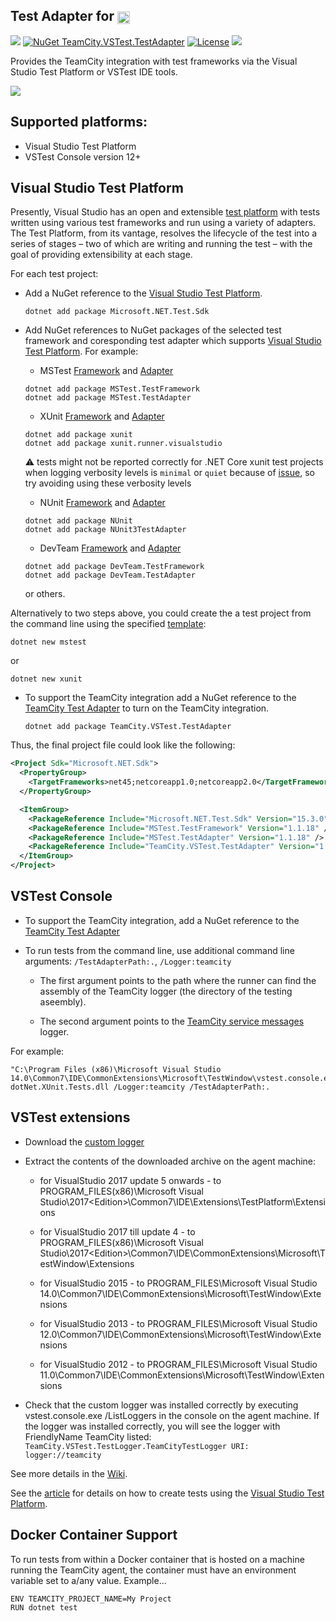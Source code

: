 ## Test Adapter for [<img src="https://cdn.worldvectorlogo.com/logos/teamcity.svg" height="20" align="center"/>](https://www.jetbrains.com/teamcity/)

[<img src="http://jb.gg/badges/official.svg"/>](https://confluence.jetbrains.com/display/ALL/JetBrains+on+GitHub) [![NuGet TeamCity.VSTest.TestAdapter](https://buildstats.info/nuget/TeamCity.VSTest.TestAdapter?includePreReleases=false)](https://www.nuget.org/packages/TeamCity.VSTest.TestAdapter) [![License](https://img.shields.io/badge/License-Apache%202.0-blue.svg)](https://opensource.org/licenses/Apache-2.0) [<img src="http://teamcity.jetbrains.com/app/rest/builds/buildType:(id:TeamCityPluginsByJetBrains_TeamCityVSTestTestAdapter_Build)/statusIcon.svg"/>](http://teamcity.jetbrains.com/viewType.html?buildTypeId=TeamCityPluginsByJetBrains_TeamCityVSTestTestAdapter_Build&guest=1)

Provides the TeamCity integration with test frameworks via the Visual Studio Test Platform or VSTest IDE tools.

<img src="https://github.com/JetBrains/TeamCity.VSTest.TestAdapter/blob/master/Samples/MS.Tests/Docs/NewTest.gif"/>

## Supported platforms:

* Visual Studio Test Platform
* VSTest Console version 12+

## Visual Studio Test Platform

Presently, Visual Studio has an open and extensible [test platform](https://github.com/Microsoft/vstest) with tests written using various test frameworks and run using a variety of adapters. The Test Platform, from its vantage, resolves the lifecycle of the test into a series of stages – two of which are writing and running the test – with the goal of providing extensibility at each stage.

For each test project:

* Add a NuGet reference to the [Visual Studio Test Platform](https://www.nuget.org/packages/Microsoft.NET.Test.Sdk/).
   
   ```
   dotnet add package Microsoft.NET.Test.Sdk
   ```
   
* Add NuGet references to NuGet packages of the selected test framework and coresponding test adapter which supports [Visual Studio Test Platform](https://github.com/Microsoft/vstest). For example:
   * MSTest [Framework](https://www.nuget.org/packages/MSTest.TestFramework/) and [Adapter](https://www.nuget.org/packages/MSTest.TestAdapter/)
   
   ```
   dotnet add package MSTest.TestFramework   
   dotnet add package MSTest.TestAdapter
   ```
   
   * XUnit [Framework](https://www.nuget.org/packages/xunit/) and [Adapter](https://www.nuget.org/packages/xunit.runner.visualstudio/)
   
   ```
   dotnet add package xunit   
   dotnet add package xunit.runner.visualstudio
   ```
   
   :warning: tests might not be reported correctly for .NET Core xunit test projects when logging verbosity levels is `minimal` or `quiet` because of [issue](https://github.com/xunit/xunit/issues/1706), so try avoiding using these verbosity levels

   
   * NUnit [Framework](https://www.nuget.org/packages/NUnit/) and [Adapter](https://www.nuget.org/packages/NUnit3TestAdapter/)
   
   ```
   dotnet add package NUnit   
   dotnet add package NUnit3TestAdapter
   ```
   
   * DevTeam [Framework](https://www.nuget.org/packages/DevTeam.TestFramework/) and [Adapter](https://www.nuget.org/packages/DevTeam.TestAdapter/)
   
   ```
   dotnet add package DevTeam.TestFramework   
   dotnet add package DevTeam.TestAdapter
   ```

   or others. 
  
Alternatively to two steps above, you could create the a test project from the command line using the specified [template](https://docs.microsoft.com/en-us/dotnet/articles/core/tools/dotnet-new):

   ```
   dotnet new mstest
   ```

   or

   ```
   dotnet new xunit
   ```

* To support the TeamCity integration add a NuGet reference to the [TeamCity Test Adapter](https://www.nuget.org/packages/TeamCity.VSTest.TestAdapter) to turn on the TeamCity integration.

   ```
   dotnet add package TeamCity.VSTest.TestAdapter
   ```
   
Thus, the final project file could look like the following:

``` xml
<Project Sdk="Microsoft.NET.Sdk">
  <PropertyGroup>    
    <TargetFrameworks>net45;netcoreapp1.0;netcoreapp2.0</TargetFrameworks>    
  </PropertyGroup>

  <ItemGroup>
    <PackageReference Include="Microsoft.NET.Test.Sdk" Version="15.3.0" />
    <PackageReference Include="MSTest.TestFramework" Version="1.1.18" />
    <PackageReference Include="MSTest.TestAdapter" Version="1.1.18" />
    <PackageReference Include="TeamCity.VSTest.TestAdapter" Version="1.0.6" />    
  </ItemGroup>  
</Project>
```

## VSTest Console

* To support the TeamCity integration, add a NuGet reference to the [TeamCity Test Adapter](https://www.nuget.org/packages/TeamCity.VSTest.TestAdapter)

* To run tests from the command line, use additional command line arguments: `/TestAdapterPath:.`, `/Logger:teamcity` 

   * The first argument points to  the path where the runner can find the assembly of the TeamCity logger (the directory of the testing aseembly).
   
   * The second argument points to the [TeamCity service messages](http://confluence.jetbrains.net/display/TCDL/Build+Script+Interaction+with+TeamCity#BuildScriptInteractionwithTeamCity-ServiceMessages) logger.
  
For example:
```
"C:\Program Files (x86)\Microsoft Visual Studio 14.0\Common7\IDE\CommonExtensions\Microsoft\TestWindow\vstest.console.exe" dotNet.XUnit.Tests.dll /Logger:teamcity /TestAdapterPath:.
```
## VSTest extensions

* Download the [custom logger](http://teamcity.jetbrains.com/guestAuth/app/rest/builds/buildType:TeamCityPluginsByJetBrains_TeamCityVSTestTestAdapter_Build,pinned:true,status:SUCCESS,branch:master,tags:release/artifacts/content/TeamCity.VSTest.TestLogger.zip)

* Extract the contents of the downloaded archive on the agent machine:
  
  * for VisualStudio 2017 update 5 onwards - to PROGRAM_FILES(x86)\Microsoft Visual Studio\2017\<Edition>\Common7\IDE\Extensions\TestPlatform\Extensions

  * for VisualStudio 2017 till update 4 - to PROGRAM_FILES(x86)\Microsoft Visual Studio\2017\<Edition>\Common7\IDE\CommonExtensions\Microsoft\TestWindow\Extensions
  
  * for VisualStudio 2015 - to PROGRAM_FILES\Microsoft Visual Studio 14.0\Common7\IDE\CommonExtensions\Microsoft\TestWindow\Extensions
  
  * for VisualStudio 2013 - to PROGRAM_FILES\Microsoft Visual Studio 12.0\Common7\IDE\CommonExtensions\Microsoft\TestWindow\Extensions
  
  * for VisualStudio 2012 - to PROGRAM_FILES\Microsoft Visual Studio 11.0\Common7\IDE\CommonExtensions\Microsoft\TestWindow\Extensions
  
* Check that the custom logger was installed correctly by executing vstest.console.exe /ListLoggers in the console on the agent machine. If the logger was installed correctly, you will see the logger with FriendlyName TeamCity listed: `TeamCity.VSTest.TestLogger.TeamCityTestLogger URI: logger://teamcity`

See more details in the [Wiki](https://github.com/JetBrains/TeamCity.VSTest.TestAdapter/wiki).

See the [article](https://blogs.msdn.microsoft.com/visualstudioalm/2016/11/29/evolving-the-test-platform-part-3-net-core-convergence-and-cross-plat/) for details on how to create tests using the [Visual Studio Test Platform](https://github.com/Microsoft/vstest).

## Docker Container Support

To run tests from within a Docker container that is hosted on a machine running the TeamCity agent, the container must have an environment variable set to a/any value. Example...

```
ENV TEAMCITY_PROJECT_NAME=My Project
RUN dotnet test
```
